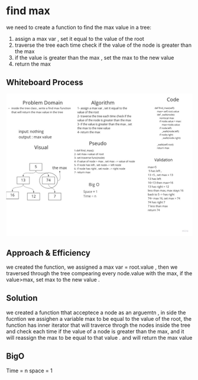 
# find max 

we need to create a function to find the max value in a tree:
1. assign a max var , set it equal to the value of the root
2. traverse the tree each time check if the value of the node is greater than the max
3. if the value is greater than the max , set the max to the new value
4. return the max


## Whiteboard Process
![whiteboard](../data_structures_and_algorithms/assessts/find_max.jpg)



## Approach & Efficiency

we created the function, we assigned a max var = root.value , then we traversed through the tree compearing every node.value with the max, if the value>max, set max to the new value .

## Solution
we created a function tthat acceptece a node as an arguemtn , in side the fucntion we assighen a variable max to be equal to the value of the root, the function has inner iterator that will traverce throgh the nodes inside the tree and check each time if the value of a node is greater than the max, and it will reassign the max to be equal to that value . and will return the max value 


## BigO
Time = n
space = 1

